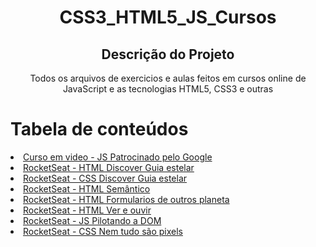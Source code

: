 <h1 align="center">CSS3_HTML5_JS_Cursos</h1>

<h2 align="center">Descrição do Projeto</h2>
<p align="center">Todos os arquivos de exercicios e aulas feitos em cursos online de JavaScript e as tecnologias HTML5, CSS3 e outras</p>

Tabela de conteúdos
=================

<p>
	<li><a href="https://github.com/OdairRos/CSS3_HTML5_JS_Cursos/tree/main/JAVASCRIPT/%5BCurso%20em%20video%5D%20JS%20do%20Google">Curso em video - JS Patrocinado pelo Google </a></li>
	<li><a href="https://github.com/OdairRos/CSS3_HTML5_JS_Cursos/tree/main/HTML/%5BRocketSeat%5D%20%20Guia%20estelar%20HTML">RocketSeat - HTML Discover Guia estelar </a></li>
	<li><a href="https://github.com/OdairRos/CSS3_HTML5_JS_Cursos/tree/main/CSS/%5BRocketSeat%5D%20Guia%20estelar%20CSS">RocketSeat - CSS Discover Guia estelar </a></li>
	<li><a href="https://github.com/OdairRos/CSS3_HTML5_JS_Cursos/tree/main/HTML/%5BRocketSeat%5D%20Html%20para%20Astronautas/Html%20que%20faz%20sentido%20para%20todos">RocketSeat - HTML Semântico</a></li>
	<li><a href="https://github.com/OdairRos/CSS3_HTML5_JS_Cursos/tree/main/HTML/%5BRocketSeat%5D%20Html%20para%20Astronautas/Formularios%20de%20outros%20planeta">RocketSeat - HTML Formularios de outros planeta</a></li>
	<li><a href="https://github.com/OdairRos/CSS3_HTML5_JS_Cursos/tree/main/HTML/%5BRocketSeat%5D%20Html%20para%20Astronautas/Ver%20e%20ouvir%20com%20HTML">RocketSeat - HTML Ver e ouvir </a></li>
	<li><a href="https://github.com/OdairRos/CSS3_HTML5_JS_Cursos/tree/main/HTML/%5BRocketSeat%5D%20Html%20para%20Astronautas/Pilotando%20a%20DOM"> RocketSeat - JS Pilotando a DOM</a></li>
	<li><a href="https://github.com/OdairRos/CSS3_HTML5_JS_Cursos/tree/main/CSS/%5BRocketSeat%5D%20CSS%20para%20astronautas/Nem%20tudo%20s%C3%A3o%20pixels/Aulas"> RocketSeat - CSS Nem tudo são pixels </a></li>

	
	


